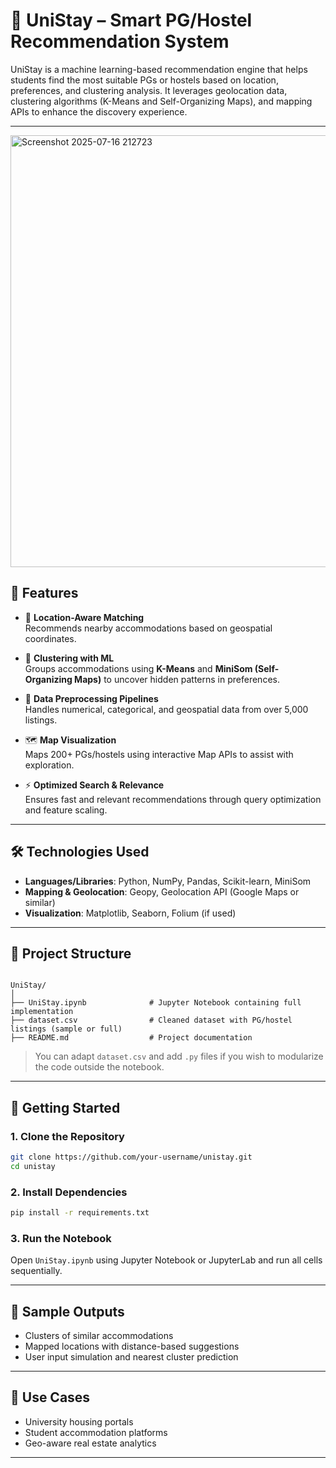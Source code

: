 # 🏨 UniStay – Smart PG/Hostel Recommendation System

UniStay is a machine learning-based recommendation engine that helps students find the most suitable PGs or hostels based on location, preferences, and clustering analysis. It leverages geolocation data, clustering algorithms (K-Means and Self-Organizing Maps), and mapping APIs to enhance the discovery experience.

---
<img width="1625" height="691" alt="Screenshot 2025-07-16 212723" src="https://github.com/user-attachments/assets/9ee43757-da06-4c01-9a3d-e6accb768bd0" />


## 📌 Features

- 📍 **Location-Aware Matching**  
  Recommends nearby accommodations based on geospatial coordinates.

- 🤖 **Clustering with ML**  
  Groups accommodations using **K-Means** and **MiniSom (Self-Organizing Maps)** to uncover hidden patterns in preferences.

- 🧹 **Data Preprocessing Pipelines**  
  Handles numerical, categorical, and geospatial data from over 5,000 listings.

- 🗺️ **Map Visualization**  
  Maps 200+ PGs/hostels using interactive Map APIs to assist with exploration.

- ⚡ **Optimized Search & Relevance**  
  Ensures fast and relevant recommendations through query optimization and feature scaling.

---

## 🛠️ Technologies Used

- **Languages/Libraries**: Python, NumPy, Pandas, Scikit-learn, MiniSom
- **Mapping & Geolocation**: Geopy, Geolocation API (Google Maps or similar)
- **Visualization**: Matplotlib, Seaborn, Folium (if used)

---

## 📁 Project Structure

```

UniStay/
│
├── UniStay.ipynb              # Jupyter Notebook containing full implementation
├── dataset.csv                # Cleaned dataset with PG/hostel listings (sample or full)
├── README.md                  # Project documentation

````

> You can adapt `dataset.csv` and add `.py` files if you wish to modularize the code outside the notebook.

---

## 🚀 Getting Started

### 1. Clone the Repository

```bash
git clone https://github.com/your-username/unistay.git
cd unistay
````

### 2. Install Dependencies

```bash
pip install -r requirements.txt
```

### 3. Run the Notebook

Open `UniStay.ipynb` using Jupyter Notebook or JupyterLab and run all cells sequentially.

---

## 🧪 Sample Outputs

* Clusters of similar accommodations
* Mapped locations with distance-based suggestions
* User input simulation and nearest cluster prediction


---

## 🎯 Use Cases

* University housing portals
* Student accommodation platforms
* Geo-aware real estate analytics

---
